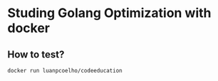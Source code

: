 # Studing Golang Optimization with docker

## How to test?

```
docker run luanpcoelho/codeeducation
```